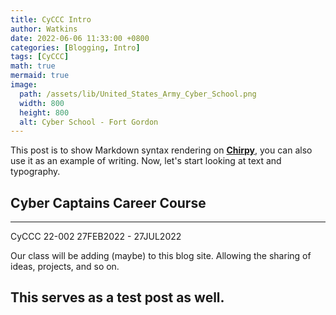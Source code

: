 ```yaml
---
title: CyCCC Intro
author: Watkins
date: 2022-06-06 11:33:00 +0800
categories: [Blogging, Intro]
tags: [CyCCC]
math: true
mermaid: true
image:
  path: /assets/lib/United_States_Army_Cyber_School.png
  width: 800
  height: 800
  alt: Cyber School - Fort Gordon
---
```


This post is to show Markdown syntax rendering on [**Chirpy**](https://github.com/cotes2020/jekyll-theme-chirpy/fork), you can also use it as an example of writing. Now, let's start looking at text and typography.


## Cyber Captains Career Course
---
CyCCC 22-002 
27FEB2022 - 27JUL2022 

Our class will be adding (maybe) to this blog site. Allowing the sharing of ideas, projects, and so on. 

This serves as a test post as well. 
---